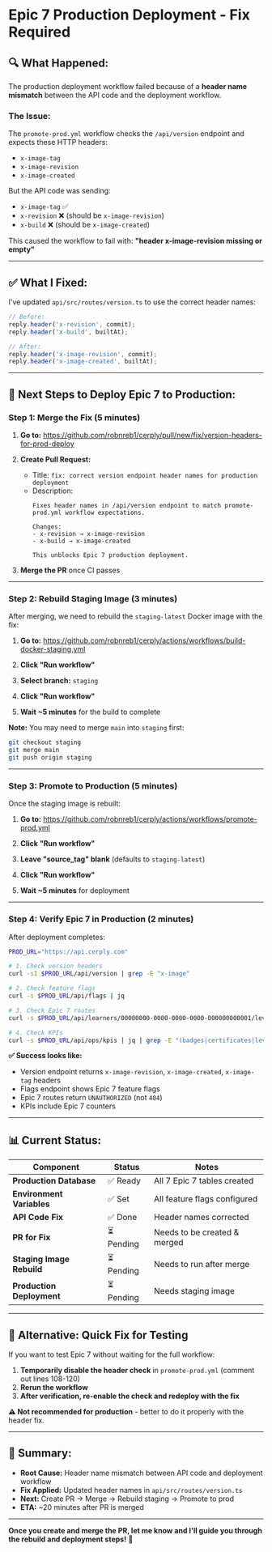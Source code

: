 # Epic 7 Production Deployment - Fix Required

## 🔍 **What Happened:**

The production deployment workflow failed because of a **header name mismatch** between the API code and the deployment workflow.

### **The Issue:**

The `promote-prod.yml` workflow checks the `/api/version` endpoint and expects these HTTP headers:
- `x-image-tag`
- `x-image-revision`
- `x-image-created`

But the API code was sending:
- `x-image-tag` ✅
- `x-revision` ❌ (should be `x-image-revision`)
- `x-build` ❌ (should be `x-image-created`)

This caused the workflow to fail with: **"header x-image-revision missing or empty"**

---

## ✅ **What I Fixed:**

I've updated `api/src/routes/version.ts` to use the correct header names:

```typescript
// Before:
reply.header('x-revision', commit);
reply.header('x-build', builtAt);

// After:
reply.header('x-image-revision', commit);
reply.header('x-image-created', builtAt);
```

---

## 🚀 **Next Steps to Deploy Epic 7 to Production:**

### **Step 1: Merge the Fix** (5 minutes)

1. **Go to:** https://github.com/robnreb1/cerply/pull/new/fix/version-headers-for-prod-deploy

2. **Create Pull Request:**
   - Title: `fix: correct version endpoint header names for production deployment`
   - Description: 
     ```
     Fixes header names in /api/version endpoint to match promote-prod.yml workflow expectations.
     
     Changes:
     - x-revision → x-image-revision
     - x-build → x-image-created
     
     This unblocks Epic 7 production deployment.
     ```

3. **Merge the PR** once CI passes

---

### **Step 2: Rebuild Staging Image** (3 minutes)

After merging, we need to rebuild the `staging-latest` Docker image with the fix:

1. **Go to:** https://github.com/robnreb1/cerply/actions/workflows/build-docker-staging.yml

2. **Click "Run workflow"**

3. **Select branch:** `staging`

4. **Click "Run workflow"**

5. **Wait ~5 minutes** for the build to complete

**Note:** You may need to merge `main` into `staging` first:
```bash
git checkout staging
git merge main
git push origin staging
```

---

### **Step 3: Promote to Production** (5 minutes)

Once the staging image is rebuilt:

1. **Go to:** https://github.com/robnreb1/cerply/actions/workflows/promote-prod.yml

2. **Click "Run workflow"**

3. **Leave "source_tag" blank** (defaults to `staging-latest`)

4. **Click "Run workflow"**

5. **Wait ~5 minutes** for deployment

---

### **Step 4: Verify Epic 7 in Production** (2 minutes)

After deployment completes:

```bash
PROD_URL="https://api.cerply.com"

# 1. Check version headers
curl -sI $PROD_URL/api/version | grep -E "x-image"

# 2. Check feature flags
curl -s $PROD_URL/api/flags | jq

# 3. Check Epic 7 routes
curl -s $PROD_URL/api/learners/00000000-0000-0000-0000-000000000001/levels | jq

# 4. Check KPIs
curl -s $PROD_URL/api/ops/kpis | jq | grep -E "(badges|certificates|levels)"
```

**✅ Success looks like:**
- Version endpoint returns `x-image-revision`, `x-image-created`, `x-image-tag` headers
- Flags endpoint shows Epic 7 feature flags
- Epic 7 routes return `UNAUTHORIZED` (not `404`)
- KPIs include Epic 7 counters

---

## 📊 **Current Status:**

| Component | Status | Notes |
|-----------|--------|-------|
| **Production Database** | ✅ Ready | All 7 Epic 7 tables created |
| **Environment Variables** | ✅ Set | All feature flags configured |
| **API Code Fix** | ✅ Done | Header names corrected |
| **PR for Fix** | ⏳ Pending | Needs to be created & merged |
| **Staging Image Rebuild** | ⏳ Pending | Needs to run after merge |
| **Production Deployment** | ⏳ Pending | Needs staging image |

---

## 🔄 **Alternative: Quick Fix for Testing**

If you want to test Epic 7 without waiting for the full workflow:

1. **Temporarily disable the header check** in `promote-prod.yml` (comment out lines 108-120)
2. **Rerun the workflow**
3. **After verification, re-enable the check and redeploy with the fix**

**⚠️ Not recommended for production** - better to do it properly with the header fix.

---

## 📝 **Summary:**

- **Root Cause:** Header name mismatch between API code and deployment workflow
- **Fix Applied:** Updated header names in `api/src/routes/version.ts`
- **Next:** Create PR → Merge → Rebuild staging → Promote to prod
- **ETA:** ~20 minutes after PR is merged

---

**Once you create and merge the PR, let me know and I'll guide you through the rebuild and deployment steps!** 🚀

